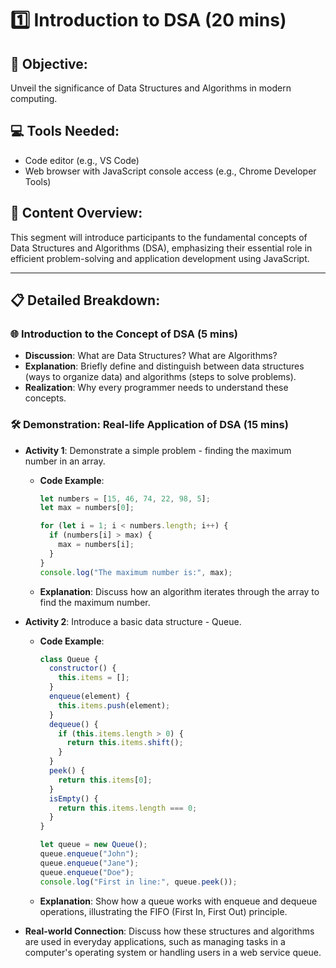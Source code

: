 # 1️⃣ **Introduction to DSA (20 mins)**

## 🎯 **Objective**:

Unveil the significance of Data Structures and Algorithms in modern computing.

## 💻 **Tools Needed**:

- Code editor (e.g., VS Code)
- Web browser with JavaScript console access (e.g., Chrome Developer Tools)

## 📘 **Content Overview**:

This segment will introduce participants to the fundamental concepts of Data Structures and Algorithms (DSA), emphasizing their essential role in efficient problem-solving and application development using JavaScript.

---

## 📋 **Detailed Breakdown**:

### 🌐 **Introduction to the Concept of DSA (5 mins)**

- **Discussion**: What are Data Structures? What are Algorithms?
- **Explanation**: Briefly define and distinguish between data structures (ways to organize data) and algorithms (steps to solve problems).
- **Realization**: Why every programmer needs to understand these concepts.

### 🛠️ **Demonstration: Real-life Application of DSA (15 mins)**

- **Activity 1**: Demonstrate a simple problem - finding the maximum number in an array.

  - **Code Example**:

    ```javascript
    let numbers = [15, 46, 74, 22, 98, 5];
    let max = numbers[0];

    for (let i = 1; i < numbers.length; i++) {
      if (numbers[i] > max) {
        max = numbers[i];
      }
    }
    console.log("The maximum number is:", max);
    ```

  - **Explanation**: Discuss how an algorithm iterates through the array to find the maximum number.

- **Activity 2**: Introduce a basic data structure - Queue.

  - **Code Example**:

    ```javascript
    class Queue {
      constructor() {
        this.items = [];
      }
      enqueue(element) {
        this.items.push(element);
      }
      dequeue() {
        if (this.items.length > 0) {
          return this.items.shift();
        }
      }
      peek() {
        return this.items[0];
      }
      isEmpty() {
        return this.items.length === 0;
      }
    }

    let queue = new Queue();
    queue.enqueue("John");
    queue.enqueue("Jane");
    queue.enqueue("Doe");
    console.log("First in line:", queue.peek());
    ```

  - **Explanation**: Show how a queue works with enqueue and dequeue operations, illustrating the FIFO (First In, First Out) principle.

- **Real-world Connection**: Discuss how these structures and algorithms are used in everyday applications, such as managing tasks in a computer's operating system or handling users in a web service queue.
